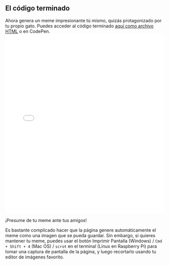 ## El código terminado

Ahora genera un meme impresionante tú mismo, quizás protagonizado por tu propio gato. Puedes acceder al código terminado [aquí como archivo HTML](resources/index.html) o en CodePen. <iframe height='567' scrolling='no' title='Generador de memes de gatos' src='//codepen.io/rpflaura/embed/NbbveK/?height=567&theme-id=0&default-tab=js,result&embed-version=2' frameborder='no' allowtransparency='true' allowfullscreen='true' style='width: 100%;'>Ver el <a href='https://codepen.io/rpflaura/pen/NbbveK/'>Generador de Memes de Gatos</a> de Laura Sach (<a href='https://codepen.io/rpflaura'>@rpflaura</a>) en <a href='https://codepen.io'>CodePen</a>.
</iframe>

¡Presume de tu meme ante tus amigos!

Es bastante complicado hacer que la página genere automáticamente el meme como una imagen que se pueda guardar. Sin embargo, si quieres mantener tu meme, puedes usar el botón Imprimir Pantalla (Windows) / `Cmd + Shift + 4` (Mac OS) / `scrot` en el terminal (Linux en Raspberry Pi) para tomar una captura de pantalla de la página, y luego recortarlo usando tu editor de imágenes favorito.
